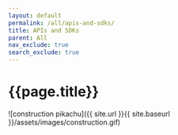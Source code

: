 ```yaml
---
layout: default
permalink: /all/apis-and-sdks/
title: APIs and SDKs
parent: All
nav_exclude: true
search_exclude: true
---
```

# {{page.title}}
![construction pikachu]({{ site.url }}{{ site.baseurl }}/assets/images/construction.gif)